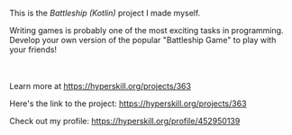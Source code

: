 This is the *Battleship (Kotlin)* project I made myself.


<p>Writing games is probably one of the most exciting tasks in programming. Develop your own version of the popular "Battleship Game" to play with your friends!</p><br/><br/>Learn more at <a href="https://hyperskill.org/projects/363?utm_source=ide&utm_medium=ide&utm_campaign=ide&utm_content=project-card">https://hyperskill.org/projects/363</a>

Here's the link to the project: https://hyperskill.org/projects/363

Check out my profile: https://hyperskill.org/profile/452950139